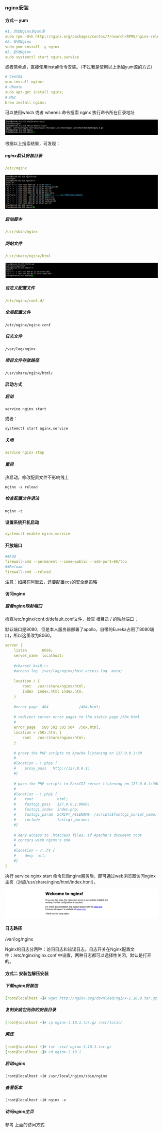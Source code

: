 

### nginx安装

#### 方式一 yum

```yml
#1、添加Nginx到yum源
sudo rpm -Uvh http://nginx.org/packages/centos/7/noarch/RPMS/nginx-release-centos-7-0.el7.ngx.noarch.rpm
#2、安装Nginx
sudo yum install -y nginx
#3、启动Nginx
sudo systemctl start nginx.service
```

或者简单点，直接使用install命令安装。（不过我是使用以上添加yum源的方式）

```yml
# CentOS
yum install nginx;
# Ubuntu
sudo apt-get install nginx;
# Mac
brew install nginx;
```

可以使用which 或者 whereis 命令搜索 nginx 执行命令所在目录地址

![](./images/3.png)

根据以上搜索结果，可发现：

##### nginx默认安装目录  

```yml
/etc/nginx
```

![](./images/1.png)

##### 启动脚本

```yml
/usr/sbin/nginx
```

##### 网站文件

```yml
/usr/share/nginx/html
```

![](./images/2.png)

##### 自定义配置文件

```yml
/etc/nginx/conf.d/
```

##### 全局配置文件

```
/etc/nginx/nginx.conf
```

##### 日志文件

```shell
/var/log/nginx
```

##### 项目文件存放路径

```shell
/usr/share/nginx/html/
```

#### 启动方式

##### 启动

```
service nginx start
```

或者：

```
systemctl start nginx.service
```

##### 关闭

```yml
service nginx stop
```

##### 重启

热启动，修改配置文件不影响线上

```
nginx -s reload
```

##### 检查配置文件语法

```
nginx -t
```



#### 设置系统开机启动

```yml
systemctl enable nginx.service
```

#### 开放端口

```yml
##Add
firewall-cmd --permanent --zone=public --add-port=80/tcp
##Reload
firewall-cmd --reload
```

注意：如果在阿里云，还要配置ecs的安全组策略



#### 访问nginx

##### 查看nginx映射端口

检查/etc/nginx/conf.d/default.conf文件，检查 根目录 /  的映射端口；

默认端口是8080，但是本人服务器部署了apollo，自带的Eureka占用了8080端口，所以这里改为8060。

```yml
server {
    listen       8060;
    server_name  localhost;

    #charset koi8-r;
    #access_log  /var/log/nginx/host.access.log  main;

    location / {
        root   /usr/share/nginx/html;
        index  index.html index.htm;
    }

    #error_page  404              /404.html;

    # redirect server error pages to the static page /50x.html
    #
    error_page   500 502 503 504  /50x.html;
    location = /50x.html {
        root   /usr/share/nginx/html;
    }

    # proxy the PHP scripts to Apache listening on 127.0.0.1:80
    #
    #location ~ \.php$ {
    #    proxy_pass   http://127.0.0.1;
    #}

    # pass the PHP scripts to FastCGI server listening on 127.0.0.1:9000
    #
    #location ~ \.php$ {
    #    root           html;
    #    fastcgi_pass   127.0.0.1:9000;
    #    fastcgi_index  index.php;
    #    fastcgi_param  SCRIPT_FILENAME  /scripts$fastcgi_script_name;
    #    include        fastcgi_params;
    #}

    # deny access to .htaccess files, if Apache's document root
    # concurs with nginx's one
    #
    #location ~ /\.ht {
    #    deny  all;
    #}
}
```

执行 service nginx start 命令启动nginx服务后，即可通过web浏览器访问nginx主页（对应/usr/share/nginx/html/index.html）。

![](./images/4.png)

#### 日志路径

/var/log/nginx

Nginx的日志分两种：访问日志和错误日志。日志开关在Nginx配置文件：/etc/nginx/nginx.conf 中设置，两种日志都可以选择性关闭，默认是打开的。



#### 方式二 安装包解压安装

##### 下载nginx安装包

```yml
[root@localhost ~]# wget http://nginx.org/download/nginx-1.18.0.tar.gz
```

##### 复制安装包到你的安装目录

```yml
[root@localhost ~]# cp nginx-1.10.1.tar.gz /usr/local/
```

##### 解压

```yml
[root@localhost ~]# tar -zxvf nginx-1.10.1.tar.gz
[root@localhost ~]# cd nginx-1.10.1
```

##### 启动nginx

```
[root@localhost ~]# /usr/local/nginx/sbin/nginx
```

##### 查看版本

```
[root@localhost ~]# nginx -v
```

##### 访问nginx主页

参考 上面的访问方式

